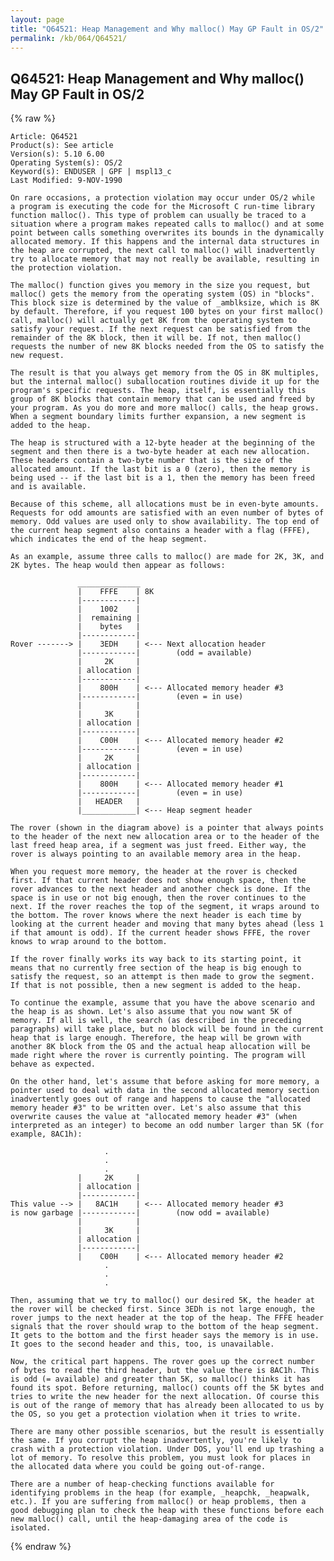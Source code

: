 ```yaml
---
layout: page
title: "Q64521: Heap Management and Why malloc() May GP Fault in OS/2"
permalink: /kb/064/Q64521/
---
```


## Q64521: Heap Management and Why malloc() May GP Fault in OS/2

{% raw %}

	Article: Q64521
	Product(s): See article
	Version(s): 5.10 6.00
	Operating System(s): OS/2
	Keyword(s): ENDUSER | GPF | mspl13_c
	Last Modified: 9-NOV-1990
	
	On rare occasions, a protection violation may occur under OS/2 while
	a program is executing the code for the Microsoft C run-time library
	function malloc(). This type of problem can usually be traced to a
	situation where a program makes repeated calls to malloc() and at some
	point between calls something overwrites its bounds in the dynamically
	allocated memory. If this happens and the internal data structures in
	the heap are corrupted, the next call to malloc() will inadvertently
	try to allocate memory that may not really be available, resulting in
	the protection violation.
	
	The malloc() function gives you memory in the size you request, but
	malloc() gets the memory from the operating system (OS) in "blocks".
	This block size is determined by the value of _amblksize, which is 8K
	by default. Therefore, if you request 100 bytes on your first malloc()
	call, malloc() will actually get 8K from the operating system to
	satisfy your request. If the next request can be satisfied from the
	remainder of the 8K block, then it will be. If not, then malloc()
	requests the number of new 8K blocks needed from the OS to satisfy the
	new request.
	
	The result is that you always get memory from the OS in 8K multiples,
	but the internal malloc() suballocation routines divide it up for the
	program's specific requests. The heap, itself, is essentially this
	group of 8K blocks that contain memory that can be used and freed by
	your program. As you do more and more malloc() calls, the heap grows.
	When a segment boundary limits further expansion, a new segment is
	added to the heap.
	
	The heap is structured with a 12-byte header at the beginning of the
	segment and then there is a two-byte header at each new allocation.
	These headers contain a two-byte number that is the size of the
	allocated amount. If the last bit is a 0 (zero), then the memory is
	being used -- if the last bit is a 1, then the memory has been freed
	and is available.
	
	Because of this scheme, all allocations must be in even-byte amounts.
	Requests for odd amounts are satisfied with an even number of bytes of
	memory. Odd values are used only to show availability. The top end of
	the current heap segment also contains a header with a flag (FFFE),
	which indicates the end of the heap segment.
	
	As an example, assume three calls to malloc() are made for 2K, 3K, and
	2K bytes. The heap would then appear as follows:
	
	               ______________
	               |    FFFE    | 8K
	               |------------|
	               |    1002    |
	               |  remaining |
	               |    bytes   |
	               |------------|
	Rover -------> |    3EDH    | <--- Next allocation header
	               |------------|        (odd = available)
	               |     2K     |
	               | allocation |
	               |------------|
	               |    800H    | <--- Allocated memory header #3
	               |------------|        (even = in use)
	               |            |
	               |     3K     |
	               | allocation |
	               |------------|
	               |    C00H    | <--- Allocated memory header #2
	               |------------|        (even = in use)
	               |     2K     |
	               | allocation |
	               |------------|
	               |    800H    | <--- Allocated memory header #1
	               |------------|        (even = in use)
	               |   HEADER   |
	               |____________| <--- Heap segment header
	
	The rover (shown in the diagram above) is a pointer that always points
	to the header of the next new allocation area or to the header of the
	last freed heap area, if a segment was just freed. Either way, the
	rover is always pointing to an available memory area in the heap.
	
	When you request more memory, the header at the rover is checked
	first. If that current header does not show enough space, then the
	rover advances to the next header and another check is done. If the
	space is in use or not big enough, then the rover continues to the
	next. If the rover reaches the top of the segment, it wraps around to
	the bottom. The rover knows where the next header is each time by
	looking at the current header and moving that many bytes ahead (less 1
	if that amount is odd). If the current header shows FFFE, the rover
	knows to wrap around to the bottom.
	
	If the rover finally works its way back to its starting point, it
	means that no currently free section of the heap is big enough to
	satisfy the request, so an attempt is then made to grow the segment.
	If that is not possible, then a new segment is added to the heap.
	
	To continue the example, assume that you have the above scenario and
	the heap is as shown. Let's also assume that you now want 5K of
	memory. If all is well, the search (as described in the preceding
	paragraphs) will take place, but no block will be found in the current
	heap that is large enough. Therefore, the heap will be grown with
	another 8K block from the OS and the actual heap allocation will be
	made right where the rover is currently pointing. The program will
	behave as expected.
	
	On the other hand, let's assume that before asking for more memory, a
	pointer used to deal with data in the second allocated memory section
	inadvertently goes out of range and happens to cause the "allocated
	memory header #3" to be written over. Let's also assume that this
	overwrite causes the value at "allocated memory header #3" (when
	interpreted as an integer) to become an odd number larger than 5K (for
	example, 8AC1h):
	
	                     .
	                     .
	                     .
	               |     2K     |
	               | allocation |
	               |------------|
	This value --> |   8AC1H    | <--- Allocated memory header #3
	is now garbage |------------|        (now odd = available)
	               |            |
	               |     3K     |
	               | allocation |
	               |------------|
	               |    C00H    | <--- Allocated memory header #2
	                     .
	                     .
	                     .
	
	Then, assuming that we try to malloc() our desired 5K, the header at
	the rover will be checked first. Since 3EDh is not large enough, the
	rover jumps to the next header at the top of the heap. The FFFE header
	signals that the rover should wrap to the bottom of the heap segment.
	It gets to the bottom and the first header says the memory is in use.
	It goes to the second header and this, too, is unavailable.
	
	Now, the critical part happens. The rover goes up the correct number
	of bytes to read the third header, but the value there is 8AC1h. This
	is odd (= available) and greater than 5K, so malloc() thinks it has
	found its spot. Before returning, malloc() counts off the 5K bytes and
	tries to write the new header for the next allocation. Of course this
	is out of the range of memory that has already been allocated to us by
	the OS, so you get a protection violation when it tries to write.
	
	There are many other possible scenarios, but the result is essentially
	the same. If you corrupt the heap inadvertently, you're likely to
	crash with a protection violation. Under DOS, you'll end up trashing a
	lot of memory. To resolve this problem, you must look for places in
	the allocated data where you could be going out-of-range.
	
	There are a number of heap-checking functions available for
	identifying problems in the heap (for example, _heapchk, _heapwalk,
	etc.). If you are suffering from malloc() or heap problems, then a
	good debugging plan to check the heap with these functions before each
	new malloc() call, until the heap-damaging area of the code is
	isolated.

{% endraw %}
